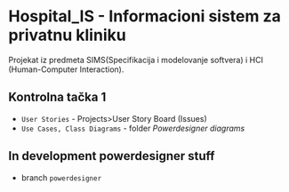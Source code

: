 # Hospital_IS - Informacioni sistem za privatnu kliniku

Projekat iz predmeta SIMS(Specifikacija i modelovanje softvera) i HCI (Human-Computer Interaction).

## Kontrolna tačka 1
* `User Stories` - Projects>User Story Board (Issues)
* `Use Cases, Class Diagrams` - folder *Powerdesigner diagrams*

## In development powerdesigner stuff
* branch `powerdesigner`
